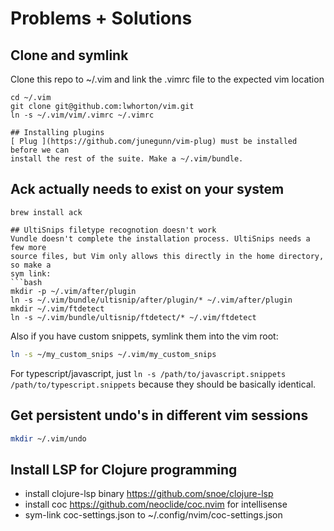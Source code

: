 # Problems + Solutions

## Clone and symlink
Clone this repo to ~/.vim and link the .vimrc file to the expected vim location
```
cd ~/.vim
git clone git@github.com:lwhorton/vim.git
ln -s ~/.vim/vim/.vimrc ~/.vimrc

## Installing plugins
[ Plug ](https://github.com/junegunn/vim-plug) must be installed before we can
install the rest of the suite. Make a ~/.vim/bundle.
```
## Ack actually needs to exist on your system
```
brew install ack

## UltiSnips filetype recognotion doesn't work
Vundle doesn't complete the installation process. UltiSnips needs a few more
source files, but Vim only allows this directly in the home directory, so make a
sym link:
```bash
mkdir -p ~/.vim/after/plugin
ln -s ~/.vim/bundle/ultisnip/after/plugin/* ~/.vim/after/plugin
mkdir ~/.vim/ftdetect
ln -s ~/.vim/bundle/ultisnip/ftdetect/* ~/.vim/ftdetect
```
Also if you have custom snippets, symlink them into the vim root:
```bash
ln -s ~/my_custom_snips ~/.vim/my_custom_snips
```
For typescript/javascript, just `ln -s /path/to/javascript.snippets
/path/to/typescript.snippets` because they should be basically identical.

## Get persistent undo's in different vim sessions
```bash
mkdir ~/.vim/undo
```

## Install LSP for Clojure programming

- install clojure-lsp binary https://github.com/snoe/clojure-lsp
- install coc https://github.com/neoclide/coc.nvim for intellisense
- sym-link coc-settings.json to ~/.config/nvim/coc-settings.json
